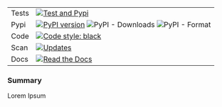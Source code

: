 | | |
|---|---|
| Tests | [![Test and Pypi](https://github.com/fptiangco/numtoolsfpat/actions/workflows/codecov_publish_pypi.yaml/badge.svg)](https://github.com/fptiangco/numtoolsfpat/actions/workflows/codecov_publish_pypi.yaml) |
| Pypi | [![PyPI version](https://badge.fury.io/py/numtoolsfpat.svg)](https://badge.fury.io/py/numtoolsfpat) ![PyPI - Downloads](https://img.shields.io/pypi/dm/numtoolsfpat) ![PyPI - Format](https://img.shields.io/pypi/format/numtoolsfpat) |
| Code | [![Code style: black](https://img.shields.io/badge/code%20style-black-000000.svg)](https://github.com/psf/black) |
| Scan | [![Updates](https://pyup.io/repos/github/fptiangco/numtoolsfpat/shield.svg)](https://pyup.io/repos/github/fptiangco/numtoolsfpat/) |
| Docs | [![Read the Docs](https://readthedocs.org/projects/numtoolsfpat/badge/?version=latest)](https://numtoolsfpat.readthedocs.io/en/latest/) |



### Summary
Lorem Ipsum
